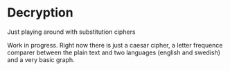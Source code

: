 # Decryption
Just playing around with substitution ciphers

Work in progress. Right now there is just a caesar cipher, a letter frequence comparer between the plain text and two languages (english and swedish) 
and a very basic graph.
